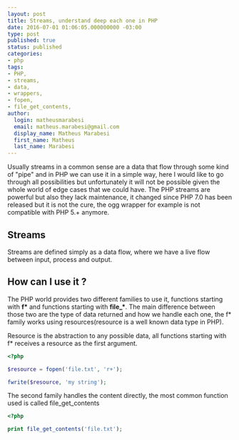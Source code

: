 ```yaml
---
layout: post
title: Streams, understand deep each one in PHP
date: 2016-07-01 01:06:05.000000000 -03:00
type: post
published: true
status: published
categories:
- php
tags:
- PHP,
- streams,
- data,
- wrappers,
- fopen,
- file_get_contents,
author:
  login: matheusmarabesi
  email: matheus.marabesi@gmail.com
  display_name: Matheus Marabesi
  first_name: Matheus
  last_name: Marabesi
---
```


Usually streams in a common sense are a data that flow through some kind of "pipe" and in PHP we can use it in a 
simple way, here I would like to go through all possibilities but unfortunately it will not be possible given the 
whole world of edge cases that we could have. The PHP streams are powerful but also they lack maintenance, it 
changed since PHP 7.0 has been released but it is not the cure, the ogg wrapper for example is not compatible with 
PHP 5.+ anymore.

## Streams

Streams are defined simply as a data flow, where we have a live flow between input, process and output.

## How can I use it ?

The PHP world provides two different families to use it, functions starting with **f\*** and functions starting with
**file_\***. The main difference between those two are the type of data returned and how we handle each one, the f* family
works using resources(resource is a well known data type in PHP).

Resource is the abstraction to any possible data, all functions starting with f* receives a resource as the first 
argument.

```php
<?php

$resource = fopen('file.txt', 'r+'); 

fwrite($resource, 'my string');
```

The second family handles the content directly, the most common function used is called file_get_contents

```php
<?php

print file_get_contents('file.txt'); 
```

